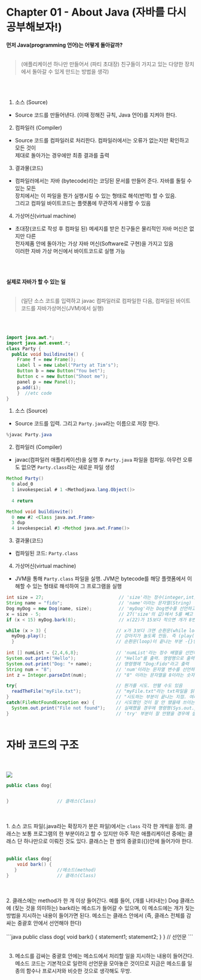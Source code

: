# Chapter 01 - About Java (자바를 다시 공부해보자!)



**먼저 Java(programming 언어)는 어떻게 돌아갈까?**<br>
<br>
> (애플리케이션 하나만 만들어서 (파티 초대장) 친구들이 가지고 있는 다양한 장치에서 돌아갈 수 있게 만드는 방법을 생각)
<br>
<br>

1. 소스 (Source)<br>
* Source 코드를 만들어낸다. (이때 정해진 규칙, Java 언어)를 지켜야 한다. </ul>

2. 컴파일러 (Compiler)<br>
* Source 코드를 컴파일러로 처리한다. 컴파일러에서는 오류가 없는지만 확인하고 모든 것이<br> 제대로 돌아가는 경우에만 최종 결과를 출력

3. 결과물(코드)<br>
* 컴파일러에서는 자바 (bytecode)라는 코딩된 문서를 만들어 준다. 자바를 돌릴 수 있는 모든 <br>
장치에서는 이 파일을 뭔가 실행시킬 수 있는 형태로 해석(번역) 할 수 있음.<br>
그리고 컴파일 바이트코드는 플랫폼에 무관하게 사용할 수 있음

4. 가상머신(virtual machine)<br>
* 초대장(코드로 작성 후 컴파일 된) 메세지를 받은 친구들은 물리적인 자바 머신은 없지만 다른<br>
전자제품 안에 돌아가는 가상 자바 머신(Software로 구현)을 가지고 있음<br>
이러한 자바 가상 머신에서 바이트코드로 실행 가능

<br>
<br>

**실제로 자바가 할 수 있는 일** 
<br>
<br>
> (일단 소스 코드를 입력하고 javac 컴파일러로 컴파일한 다음, 컴파일된 바이트코드를 자바가상머신(JVM)에서 실행)
<br>
<br>

```java
import java.awt.*;
import java.awt.event.*;
class Party {
  public void buildinvite() {
    Frame f = new Frame();
    Label l = new Label("Party at Tim's");
    Button b = new Button("You bet");
    Button c = new Button("Shoot me");
    panel p = new Panel();
    p.add(i);
    }  //etc code
}
```

1. 소스 (Source)<br>
* Source 코드를 입력. 그리고 <code>Party.java</code>라는 이름으로 저장 한다. 

```java
%javac Party.java
```

2. 컴파일러 (Compiler)<br>
* javac(컴파일러 애플리케이션)을 실행 후 <code>Party.java</code> 파일을 컴파일. 아무런 오류도 없으면 <code>Party.class</code>라는 새로운 파일 생성

```java
Method Party()
  0 alod_0
  1 invokespecial # 1 <Methodjava.lang.Object()>
  
  4 return

Method void buildinvite()
  0 new #2 <Class java.awt.Frame>
  3 dup
  4 invokespecial #3 <Method java.awt.Frame()>
```

3. 결과물(코드)<br>
* 컴파일된 코드: <code>Party.class</code> <br>

4. 가상머신(virtual machine)<br>
* JVM을 통해 <code>Party.class</code> 파일을 실행. JVM은 bytecode를 해당 플랫폼에서 이해할 수 있는 형태로 해석하여 그 프로그램을 실행


```java
int size = 27;                            // 'size'라는 정수(integer,int) 변수(variable)을 선언하고 27을 대입
String name = "fido";                     // 'name'이라는 문자열(String) 변수를 선언하고 "fido" 라는 값을 대입 
Dog myDog = new Dog(name, size);          // 'myDog'라는 Dog변수를 선언하고 'name', 'size'를 써서 새로운 Dog 객체 만듬
x = size - 5;                             // 27('size'의 값)에서 5를 빼고 'x'라는 변수에 대입
if (x < 15) myDog.bark(8);                // x(22)가 15보다 작으면 개가 8번 짖도록 함

while (x > 3) {                          // x가 3보다 크면 순환문(while loop)을 돌림.
  myDog.play();                          // 강아지가 놀도록 만듬. 즉 (play() method를 실행)
  }                                      // 순환문(loop)이 끝나는 부분 -{}안에 있는 것들이 조건에 따라 반복됨
  
int [] numList = {2,4,6,8};              // 'numList'라는 정수 배열을 선언하고 2,4,6,8을 집어넣음
System.out.print("Hello");               // "Hello"를 출력. 명령행으로 출력예상
System.out.print("Dog: "+ name);         // 명령행에 "Dog:Fido"라고 출력
String num = "8";                        // 'num'이라는 문자열 변수를 선언하고 "8"이라는 값을 대입
int z = Integer.parseInt(num);           // "8" 이라는 문자열을 8이라는 숫자 값으로 변환(parsing).

try{                                     // 뭔가를 시도. 안됄 수도 있음
  readTheFile("myFile.txt");             // "myFile.txt"라는 txt파일을 읽는다.
}                                        // "시도하는 부분이 끝나는 지점. 여러가지를 함께 시도할 수도 있음
catch(FileNotFoundException ex) {        // 시도했던 것이 잘 안 됐을때 쓰이는 부분
  System.out.print("File not found");    // 실패했을 경우에 명령행(Sys.out.print)에 "File not found"를 출력, 파일을 찾을 수 없다는 뜻 
}                                        // 'try' 부분이 잘 안됐을 경우에 실행할 내용이 끝났나 봄
  

```

<h1> 자바 코드의 구조 </h1>
<br>
<br>
<img src = "https://user-images.githubusercontent.com/56021593/76533464-730b3e00-64bb-11ea-8436-f6b1f9dbe648.JPG">

```java
public class dog{


}                  // 클래스(Class)
```
<br>
<br>
1. 소스 코드 파일(.java라는 확장자가 분은 파일)에서는 <code>class</code> 각각 한 개씩을 정의. 클래스는 보통 프로그램의 한 부분이라고 할
수 있지만 아주 작은 애플리케이션 중에는 클래스 단 하나만으로 이뤄진 것도 있다. 클래스는 한 쌍의 중괄호({})안에 들어가야 한다.

<br>
<br>

```java
public class dog{
    void bark() {
   }               //메소드(method)
}                  // 클래스(Class)

```

<br>
<br>
2. 클래스에는 method가 한 개 이상 들어간다. 예를 들어, (개를 나타내는) Dog 클래스에 (짖는 것을 의미하는) bark라는 메소드가 들어갈 수 있으며, 이 메소드에는 개가 짖는 방법을 지시하는 내용이 들어가면 된다. 메소드는 클래스 안에서 (즉, 클래스 전체를 감싸는 중괄호 안에서 선언해야 한다)

<br>
<br>
```java
public class dog{
    void bark() {
     statement1;
     statement2;
   }               
}                  // 선언문
```
<br>
<br>

 3. 메소드를 감싸는 중괄호 안에는 메소드에서 처리할 일을 지시하는 내용이 들어간다. 메소드 코드는 기본적으로 일련의 선언문을 모아놓은 것이므로 지금은 메소드를 일종의 함수나 프로시저와 비슷한 것으로 생각해도 무방.
